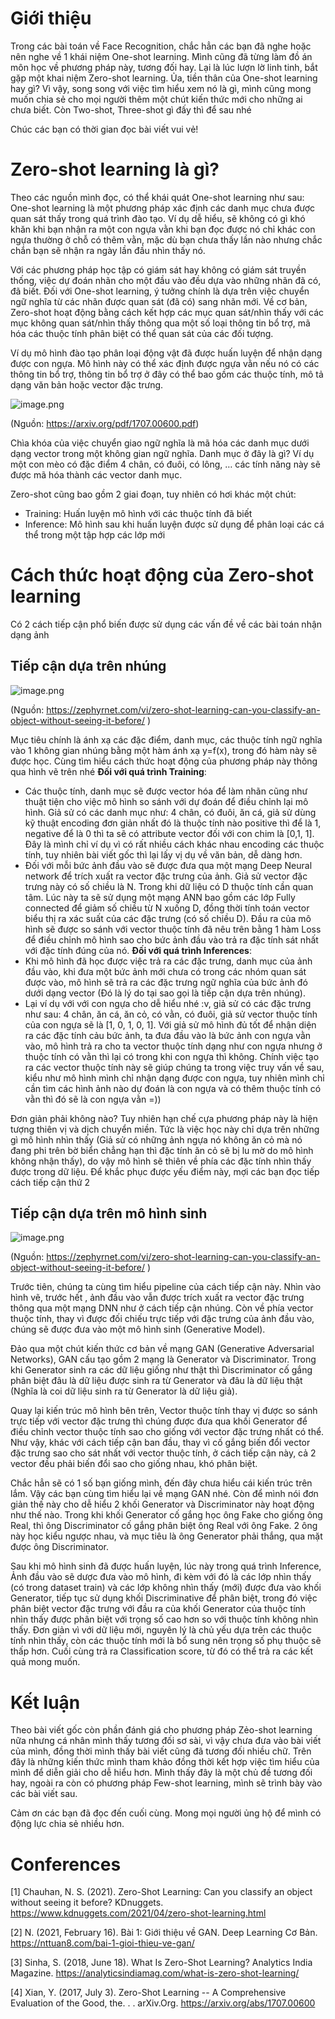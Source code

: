 # Giới thiệu
Trong các bài toán về Face Recognition, chắc hẳn các bạn đã nghe hoặc nên nghe về 1 khái niệm One-shot learning. Mình cũng đã từng làm đồ án môn học về phương pháp này, tương đối hay. Lại là lúc lượn lờ linh tinh, bắt gặp một khai niệm Zero-shot learning. Ủa, tiền thân của One-shot learning hay gì? Vì vậy, song song với việc tìm hiểu xem nó là gì, mình cũng mong muốn chia sẻ cho mọi người thêm một chút kiến thức mới cho những ai chưa biết. Còn Two-shot, Three-shot gì đấy thì để sau nhé

Chúc các bạn có thời gian đọc bài viết vui vẻ!
# Zero-shot learning là gì?
Theo các nguồn mình đọc, có thể khái quát One-shot learning như sau: One-shot learning là một phương pháp xác định các danh mục chưa được quan sát thấy trong quá trình đào tạo. Ví dụ dễ hiểu, sẽ không có gì khó khăn khi bạn nhận ra một con ngựa vằn khi bạn đọc được nó chỉ khác con ngựa thường ở chỗ có thêm vằn, mặc dù bạn chưa thấy lần nào nhưng chắc chắn bạn sẽ nhận ra ngày lần đầu nhìn thấy nó.

Với các phương pháp học tập có giám sát hay không có giám sát truyền thống, việc dự đoán nhãn cho một đầu vào đều dựa vào những nhãn đã có, đã biết. Đối với One-shot learning, ý tưởng chính là dựa trên việc chuyển ngữ nghĩa từ các nhãn được quan sát (đã có) sang nhãn mới. Về cơ bản, Zero-shot hoạt động bằng cách kết hợp các mục quan sát/nhìn thấy với các mục không quan sát/nhìn thấy thông qua một số loại thông tin bổ trợ, mã hóa các thuộc tính phân biệt có thể quan sát của các đối tượng. 

Ví dụ mô hình đào tạo phân loại động vật đã được huấn luyện để nhận dạng được con ngựa. Mô hình này có thể xác định được ngựa vằn nếu nó có các thông tin bổ trợ, thông tin bổ trợ ở đây có thể bao gồm các thuộc tính, mô tả dạng văn bản hoặc vector đặc trưng. 

 ![image.png](https://images.viblo.asia/7ac438ba-1d59-4407-9432-1b15f15e54a2.png)
 
  (Nguồn: https://arxiv.org/pdf/1707.00600.pdf)
 
Chìa khóa của việc chuyển giao ngữ nghĩa là mã hóa các danh mục dưới dạng vector trong một không gian ngữ nghĩa. Danh mục ở đây là gì? Ví dụ một con mèo có đặc điểm 4 chân, có đuôi, có lông, … các tính năng này sẽ được mã hóa thành các vector danh mục.

Zero-shot cũng bao gồm 2 giai đoạn, tuy nhiên có hơi khác một chút:
* Training: Huấn luyện mô hình với các thuộc tính đã biết
* Inference: Mô hình sau khi huấn luyện được sử dụng để phân loại các cá thể trong một tập hợp các lớp mới

# Cách thức hoạt động của Zero-shot learning 
Có 2 cách tiếp cận phổ biến được sử dụng các vấn đề về các bài toán nhận dạng ảnh
## Tiếp cận dựa trên nhúng
![image.png](https://images.viblo.asia/f510842a-45ac-4b7e-bddd-d564a2bae259.png)

(Nguồn: https://zephyrnet.com/vi/zero-shot-learning-can-you-classify-an-object-without-seeing-it-before/ )

Mục tiêu chính là ánh xạ các đặc điểm, danh mục, các thuộc tính ngữ nghĩa vào 1 không gian nhúng bằng một hàm ánh xạ y=f(x), trong đó hàm này sẽ được học. Cùng tìm hiểu cách thức hoạt động của phương pháp này thông qua hình vẽ trên nhé
**Đối với quá trình Training**:
* Các thuộc tính, danh mục sẽ được vector hóa để làm nhãn cũng như thuật tiện cho việc mô hình so sánh với dự đoán để điều chỉnh lại mô hình. Giả sử có các danh mục như: 4 chân, có đuôi, ăn cá, giả sử dùng kỹ thuật encoding đơn giản nhất đó là thuộc tính nào positive thì để là 1, negative để là 0 thì ta sẽ có attribute vector đối với con chim là [0,1, 1]. Đây là mình chỉ ví dụ vì có rất nhiều cách khác nhau encoding các thuộc tính, tuy nhiên bài viết gốc thì lại lấy vị dụ về văn bản, dễ dàng hơn. 
* Đối với mỗi bức ảnh đầu vào sẽ được đưa qua một mạng Deep Neural network để trích xuất ra vector đặc trưng của ảnh. Giả sử vector đặc trưng này có số chiều là N. Trong khi dữ liệu có D thuộc tính cần quan tâm. Lúc này ta sẽ sử dụng một mạng ANN bao gồm các lớp Fully connected để giảm số chiều từ N xuống D, đồng thời tính toán vector biểu thị ra xác suất của các đặc trưng (có số chiều D). Đầu ra của mô hình sẽ được so sánh với vector thuộc tính đã nêu trên bằng 1 hàm Loss để điều chỉnh mô hình sao cho bức ảnh đầu vào trả ra đặc tính sát nhất với đặc tính đúng của nó.
**Đối với quá trình Inferences**:
* Khi mô hình đã học được việc trả ra các đặc trưng, danh mục của ảnh đầu vào, khi đưa một bức ảnh mới chưa có trong các nhóm quan sát được vào, mô hình sẽ trả ra các đặc trưng ngữ nghĩa của bức ảnh đó dưới dạng vector (Đó là lý do tại sao gọi là tiếp cận dựa trên nhúng). 
* Lại ví dụ với với con ngựa cho dễ hiểu nhé :v, giả sử có các đặc trưng như sau: 4 chân, ăn cá, ăn cỏ, có vằn, có đuôi, giả sử vector thuộc tính của con ngựa sẽ là [1, 0, 1, 0, 1]. Với giả sử mô hình đủ tốt để nhận diện ra các đặc tính cảu bức ảnh, ta đưa đầu vào là bức ảnh con ngựa vằn vào, mô hình trả ra cho ta vector thuộc tính dạng như con ngựa nhưng ở thuộc tính có vằn thì lại có trong khi con ngựa thì không. Chính việc tạo ra các vector thuộc tính này sẽ giúp chúng ta trong việc truy vấn về sau, kiểu như mô hình mình chỉ nhận dạng được con ngựa, tuy nhiên mình chỉ cần tìm các hình ảnh nào dự đoán là con ngựa và có thêm thuộc tính có vằn thì đó sẽ là con ngựa vằn =))

Đơn giản phải không nào? Tuy nhiên hạn chế cựa phương pháp này là hiện tượng thiên vị và dịch chuyển miền. Tức là việc học này chỉ dựa trên những gì mô hình nhìn thấy (Giả sử có những ảnh ngựa nó không ăn cỏ mà nó đang phi trên bờ biển chẳng hạn thì đặc tính ăn cỏ sẽ bị lu mờ do mô hình không nhận thấy), do vậy mô hình sẽ thiên về phía các đặc tính nhìn thấy được trong dữ liệu. Để khắc phục được yếu điểm này, mợi các bạn đọc tiếp cách tiếp cận thứ 2

## Tiếp cận dựa trên mô hình sinh
  ![image.png](https://images.viblo.asia/045b1278-eb5e-4d09-b42c-56f8a0dfa58f.png)
  
(Nguồn: https://zephyrnet.com/vi/zero-shot-learning-can-you-classify-an-object-without-seeing-it-before/ )

Trước tiên, chúng ta cùng tìm hiểu pipeline của cách tiếp cận này. Nhìn vào hình vẽ, trước hết , ảnh đầu vào vẫn được trích xuất ra vector đặc trưng thông qua một mạng DNN như ở cách tiếp cận nhúng. Còn về phía vector thuộc tính, thay vì được đối chiếu trực tiếp với đặc trưng của ảnh đầu vào, chúng sẽ được đưa vào một mô hình sinh (Generative Model).

Đảo qua một chút kiến thức cơ bản về mạng GAN (Generative Adversarial Networks), GAN cấu tạo gồm 2 mạng là Generator và Discriminator. Trong khi Generator sinh ra các dữ liệu giống như thật thì Discriminator cố gắng phân biệt đâu là dữ liệu được sinh ra từ Generator và đâu là dữ liệu thật (Nghĩa là coi dữ liệu sinh ra từ Generator là dữ liệu giả).

Quay lại kiến trúc mô hình bên trên, Vector thuộc tính thay vị được so sánh trực tiếp với vector đặc trưng thì chúng được đưa qua khối Generator để điều chỉnh vector thuộc tính sao cho giống với vector đặc trưng nhất có thể. Như vậy, khác với cách tiếp cận ban đầu, thay vì cố gắng biến đổi vector đặc trưng sao cho sát nhất với vector thuộc tính, ở cách tiếp cận này, cả 2 vector đều phải biến đổi sao cho giống nhau, khó phân biệt.

Chắc hẳn sẽ có 1 số bạn giống mình, đến đây chưa hiểu cái kiến trúc trên lắm. Vậy các bạn cùng tìm hiểu lại về mạng GAN nhé. Còn để mình nói đơn giản thế này cho dễ hiểu 2 khối Generator và Discriminator này hoạt động như thế nào. Trong khi khối Generator cố gắng học ông Fake cho giống ông Real, thì ông Discriminator cố gắng phân biệt ông Real với ông Fake. 2 ông này học kiểu ngược nhau, và mục tiêu là ông Generator phải thắng, qua mặt được ông Discriminator.

Sau khi mô hình sinh đã được huấn luyện, lúc này trong quá trình Inference, Ảnh đầu vào sẽ dược đưa vào mô hình, đi kèm với đó là các lớp nhìn thấy (có trong dataset train) và các lớp không nhìn thấy (mới) được đưa vào khối Generator, tiếp tục sử dụng khối Discriminative để phân biệt, trong đó việc phân biệt vector đặc trưng với đầu ra của khối Generator của thuộc tính nhìn thấy được phân biệt với trọng số cao hơn so với thuộc tính không nhìn thấy. Đơn giản vì với dữ liệu mới, nguyên lý là chủ yếu dựa trên các thuộc tính nhìn thấy, còn các thuộc tính mới là bổ sung nên trọng số phụ thuộc sẽ thấp hơn. Cuối cùng trả ra Classification score, từ đó có thể trả ra các kết quả mong muốn.
# Kết luận
Theo bài viết gốc còn phần đánh giá cho phương pháp Zẻo-shot learning nữa nhưng cá nhân mình thấy tương đối sơ sài, vì vậy chưa đưa vào bài viết của mình, đồng thời mình thấy bài viết cũng đã tương đối nhiều chữ. Trên đây là những kiến thức mình tham khảo đồng thời kết hợp việc tìm hiểu của mình để diễn giải cho dễ hiểu hơn. Mình thấy đây là một chủ đề tương đối hay, ngoài ra còn có phương pháp Few-shot learning, mình sẽ trình bày vào các bài viết sau.

Cảm ơn các bạn đã đọc đến cuối cùng. Mong mọi người ủng hộ để mình có động lực chia sẻ nhiều hơn.

# Conferences
[1] Chauhan, N. S. (2021). Zero-Shot Learning: Can you classify an object without seeing it before? KDnuggets. https://www.kdnuggets.com/2021/04/zero-shot-learning.html

[2] N. (2021, February 16). Bài 1: Giới thiệu về GAN. Deep Learning Cơ Bản. https://nttuan8.com/bai-1-gioi-thieu-ve-gan/

[3] Sinha, S. (2018, June 18). What Is Zero-Shot Learning? Analytics India Magazine. https://analyticsindiamag.com/what-is-zero-shot-learning/

[4] Xian, Y. (2017, July 3). Zero-Shot Learning -- A Comprehensive Evaluation of the Good, the. . . arXiv.Org. https://arxiv.org/abs/1707.00600